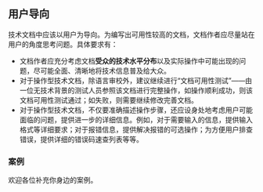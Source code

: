 ## 用户导向

技术文档中应该以用户为导向。为编写出可用性较高的文档，文档作者应尽量站在用户的角度思考问题。具体要求有：

- 文档作者应充分考虑文档**受众的技术水平分布**以及实际操作中可能出现的问题，尽可能全面、清晰地将技术信息普及给大众。
- 对于操作型技术文档，除语言审校外，建议继续进行“文档可用性测试”——由一位无技术背景的测试人员参照该文档进行完整操作，如操作顺利成功，则该文档可用性测试通过；如失败，则需要继续修改完善文档。
- 对于操作型技术文档，不仅要准确描述操作步骤，还应设身处地考虑用户可能面临的问题，提供进一步的详细信息。例如，对于需要输入的信息，提供输入格式等详细要求；对于报错信息，提供解决报错的可选操作；为方便用户排查错误，提供详细的错误码速查列表等等。

### 案例

欢迎各位补充你身边的案例。

